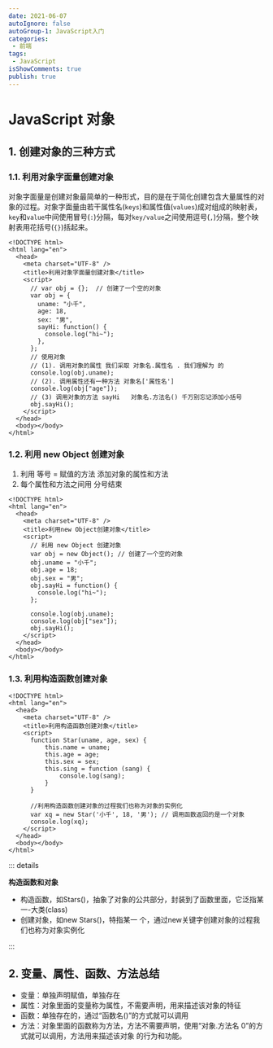 ```yaml
---
date: 2021-06-07
autoIgnore: false
autoGroup-1: JavaScript入门
categories:
 - 前端
tags:
 - JavaScript 
isShowComments: true
publish: true
---
```


# JavaScript 对象

## 1. 创建对象的三种方式

### 1.1. 利用对象字面量创建对象

对象字面量是创建对象最简单的一种形式，目的是在于简化创建包含大量属性的对象的过程。对象字面量由若干属性名(`keys`)和属性值(`values`)成对组成的映射表，`key`和`value`中间使用冒号(`:`)分隔，每对`key/value`之间使用逗号(`,`)分隔，整个映射表用花括号(`{}`)括起来。

```html{6-16}
<!DOCTYPE html>
<html lang="en">
  <head>
    <meta charset="UTF-8" />
    <title>利用对象字面量创建对象</title>
    <script>
      // var obj = {};  // 创建了一个空的对象
      var obj = {
        uname: "小千",
        age: 18,
        sex: "男",
        sayHi: function() {
          console.log("hi~");
        },
      };
      // 使用对象
      // (1). 调用对象的属性 我们采取 对象名.属性名 . 我们理解为 的
      console.log(obj.uname);
      // (2). 调用属性还有一种方法 对象名['属性名']
      console.log(obj["age"]);
      // (3) 调用对象的方法 sayHi   对象名.方法名() 千万别忘记添加小括号
      obj.sayHi();
    </script>
  </head>
  <body></body>
</html>
```

### 1.2. 利用 new Object 创建对象

1. 利用 等号 = 赋值的方法 添加对象的属性和方法
2. 每个属性和方法之间用 分号结束

```html{6-15}
<!DOCTYPE html>
<html lang="en">
  <head>
    <meta charset="UTF-8" />
    <title>利用new Object创建对象</title>
    <script>
      // 利用 new Object 创建对象
      var obj = new Object(); // 创建了一个空的对象
      obj.uname = "小千";
      obj.age = 18;
      obj.sex = "男";
      obj.sayHi = function() {
        console.log("hi~");
      };

      console.log(obj.uname);
      console.log(obj["sex"]);
      obj.sayHi();
    </script>
  </head>
  <body></body>
</html>
```

### 1.3. 利用构造函数创建对象

```html{6-18}
<!DOCTYPE html>
<html lang="en">
  <head>
    <meta charset="UTF-8" />
    <title>利用构造函数创建对象</title>
    <script>
      function Star(uname, age, sex) {
          this.name = uname;
          this.age = age;
          this.sex = sex;
          this.sing = function (sang) {
              console.log(sang);
          }
      }

      //利用构造函数创建对象的过程我们也称为对象的实例化
      var xq = new Star('小千', 18, '男'); // 调用函数返回的是一个对象
      console.log(xq);
    </script>
  </head>
  <body></body>
</html>
```

::: details

**构造函数和对象**

- 构造函数，如Stars()，抽象了对象的公共部分，封装到了函数里面，它泛指某一-大类(class)
- 创建对象，如new Stars()，特指某一 个，通过new关键字创建对象的过程我们也称为对象实例化

:::

## 2. 变量、属性、函数、方法总结

- 变量：单独声明赋值，单独存在
- 属性：对象里面的变量称为属性，不需要声明，用来描述该对象的特征
- 函数：单独存在的，通过“函数名()”的方式就可以调用
- 方法：对象里面的函数称为方法，方法不需要声明，使用“对象.方法名 0”的方式就可以调用，方法用来描述该对象
  的行为和功能。
